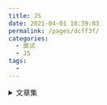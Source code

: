 ```yaml
---
title: JS
date: 2021-04-01 18:39:03
permalink: /pages/dcff3f/
categories:
  - 面试
  - JS
tags:
  - 
---
```


<details>
<summary>文章集</summary>
<a href="https://blog.csdn.net/weixin_37719279/article/details/80950713" target="_blank">ES6之Promise常见面试题</a>
<a href="https://mp.weixin.qq.com/s/4wJ5Vk8AKqXswBGf28KprA" target="_blank">来45道Promise面试题一次爽到底(1.1w字用心整理)</a>
</details>
